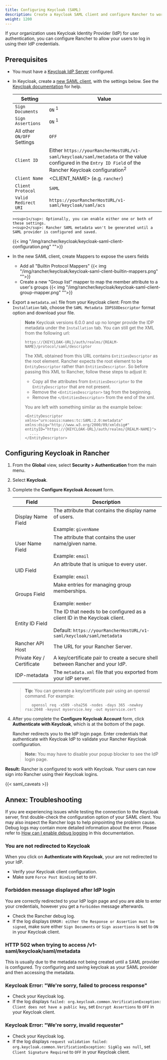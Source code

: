 ```yaml
---
title: Configuring Keycloak (SAML)
description: Create a Keycloak SAML client and configure Rancher to work with Keycloak. By the end your users will be able to sign into Rancher using their Keycloak logins
weight: 1200
---
```


If your organization uses Keycloak Identity Provider (IdP) for user authentication, you can configure Rancher to allow your users to log in using their IdP credentials.

## Prerequisites

- You must have a [Keycloak IdP Server](https://www.keycloak.org/docs/latest/server_installation/) configured.
- In Keycloak, create a [new SAML client](https://www.keycloak.org/docs/latest/server_admin/#saml-clients), with the settings below. See the [Keycloak documentation](https://www.keycloak.org/docs/latest/server_admin/#saml-clients) for help.

     Setting | Value
     ------------|------------
      `Sign Documents` | `ON` <sup>1</sup>
      `Sign Assertions` | `ON` <sup>1</sup>
      All other `ON/OFF` Settings | `OFF`
      `Client ID` | Either `https://yourRancherHostURL/v1-saml/keycloak/saml/metadata` or the value configured in the `Entry ID Field` of the Rancher Keycloak configuration<sup>2</sup>
      `Client Name` | <CLIENT_NAME> (e.g. `rancher`)
      `Client Protocol` | `SAML`
      `Valid Redirect URI` | `https://yourRancherHostURL/v1-saml/keycloak/saml/acs`

      ><sup>1</sup>: Optionally, you can enable either one or both of these settings.
      ><sup>2</sup>: Rancher SAML metadata won't be generated until a SAML provider is configured and saved.
  
  {{< img "/img/rancher/keycloak/keycloak-saml-client-configuration.png" "">}}
      
- In the new SAML client, create Mappers to expose the users fields
  - Add all "Builtin Protocol Mappers"
    {{< img "/img/rancher/keycloak/keycloak-saml-client-builtin-mappers.png" "">}}
  - Create a new "Group list" mapper to map the member attribute to a user's groups
    {{< img "/img/rancher/keycloak/keycloak-saml-client-group-mapper.png" "">}}       
- Export a `metadata.xml` file from your Keycloak client:
  From the `Installation` tab, choose the `SAML Metadata IDPSSODescriptor` format option and download your file.
  
  >**Note**
  > Keycloak versions 6.0.0 and up no longer provide the IDP metadata under the `Installation` tab.
  > You can still get the XML from the following url:
  >  
  > `https://{KEYCLOAK-URL}/auth/realms/{REALM-NAME}/protocol/saml/descriptor`
  >  
  > The XML obtained from this URL contains `EntitiesDescriptor` as the root element. Rancher expects the root element to be `EntityDescriptor` rather than `EntitiesDescriptor`. So before passing this XML to Rancher, follow these steps to adjust it:
  >  
  >    * Copy all the attributes from `EntitiesDescriptor` to the `EntityDescriptor` that are not present.
  >    * Remove the `<EntitiesDescriptor>` tag from the beginning.
  >    * Remove the `</EntitiesDescriptor>` from the end of the xml.
  >  
  > You are left with something similar as the example below:
  >  
  > ```
  > <EntityDescriptor xmlns="urn:oasis:names:tc:SAML:2.0:metadata" xmlns:dsig="http://www.w3.org/2000/09/xmldsig#" entityID="https://{KEYCLOAK-URL}/auth/realms/{REALM-NAME}">
  >   .... 
  > </EntityDescriptor>
  > ```

## Configuring Keycloak in Rancher


1.	From the **Global** view, select **Security > Authentication** from the main menu.

1.	Select **Keycloak**.

1.	Complete the **Configure Keycloak Account** form.


    | Field                     | Description                                                                                                                                              |
    | ------------------------- | -------------------------------------------------------------------------------------------------------------------------------------------------------- |
    | Display Name Field        | The attribute that contains the display name of users. <br/><br/>Example: `givenName`                                                                    |
    | User Name Field           | The attribute that contains the user name/given name. <br/><br/>Example: `email`                                                                         |
    | UID Field                 | An attribute that is unique to every user. <br/><br/>Example: `email`                                                                                    |
    | Groups Field              | Make entries for managing group memberships. <br/><br/>Example: `member`                                                                                 |
    | Entity ID Field           | The ID that needs to be configured as a client ID in the Keycloak client. <br/><br/>Default: `https://yourRancherHostURL/v1-saml/keycloak/saml/metadata` |
    | Rancher API Host          | The URL for your Rancher Server.                                                                                                                         |
    | Private Key / Certificate | A key/certificate pair to create a secure shell between Rancher and your IdP.                                                                            |
    | IDP-metadata              | The `metadata.xml` file that you exported from your IdP server.                                                                                          |

    >**Tip:** You can generate a key/certificate pair using an openssl command. For example:
    >
    >        openssl req -x509 -sha256 -nodes -days 365 -newkey rsa:2048 -keyout myservice.key -out myservice.cert


1. After you complete the **Configure Keycloak Account** form, click **Authenticate with Keycloak**, which is at the bottom of the page.

    Rancher redirects you to the IdP login page. Enter credentials that authenticate with Keycloak IdP to validate your Rancher Keycloak configuration.

    >**Note:** You may have to disable your popup blocker to see the IdP login page.

**Result:** Rancher is configured to work with Keycloak. Your users can now sign into Rancher using their Keycloak logins.

{{< saml_caveats >}}

## Annex: Troubleshooting

If you are experiencing issues while testing the connection to the Keycloak server, first double-check the configuration option of your SAML client. You may also inspect the Rancher logs to help pinpointing the problem cause. Debug logs may contain more detailed information about the error. Please refer to [How can I enable debug logging]({{<baseurl>}}/rancher/v2.5/en/faq/technical/#how-can-i-enable-debug-logging) in this documentation.

### You are not redirected to Keycloak

When you click on **Authenticate with Keycloak**, your are not redirected to your IdP.

  * Verify your Keycloak client configuration.
  * Make sure `Force Post Binding` set to `OFF`.


### Forbidden message displayed after IdP login

You are correctly redirected to your IdP login page and you are able to enter your credentials, however you get a `Forbidden` message afterwards.

  * Check the Rancher debug log.
  * If the log displays `ERROR: either the Response or Assertion must be signed`, make sure either `Sign Documents` or `Sign assertions` is set to `ON` in your Keycloak client.

### HTTP 502 when trying to access /v1-saml/keycloak/saml/metadata

This is usually due to the metadata not being created until a SAML provider is configured.
Try configuring and saving keycloak as your SAML provider and then accessing the metadata.

### Keycloak Error: "We're sorry, failed to process response"

  * Check your Keycloak log.
  * If the log displays `failed: org.keycloak.common.VerificationException: Client does not have a public key`, set `Encrypt Assertions` to `OFF` in your Keycloak client.

### Keycloak Error: "We're sorry, invalid requester"

  * Check your Keycloak log.
  * If the log displays `request validation failed: org.keycloak.common.VerificationException: SigAlg was null`, set `Client Signature Required` to `OFF` in your Keycloak client.
